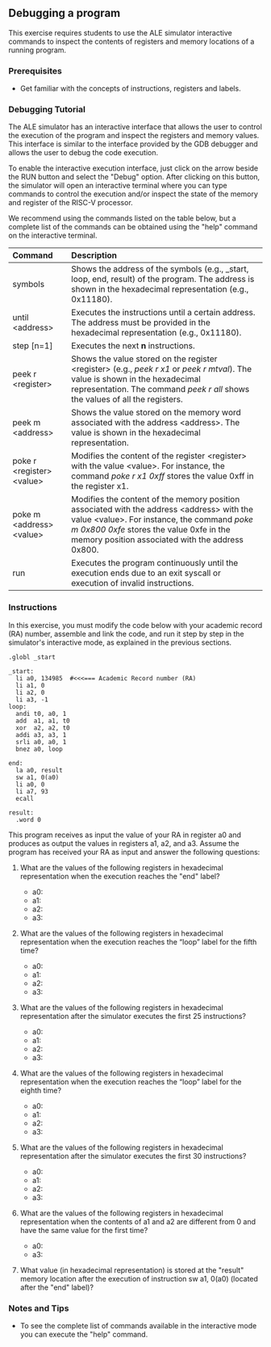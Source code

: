 ## Debugging a program

This exercise requires students to use the ALE simulator interactive commands to inspect the contents of registers and memory locations of a running program.

### Prerequisites

- Get familiar with the concepts of instructions, registers and labels.

### Debugging Tutorial

The ALE simulator has an interactive interface that allows the user to control the execution of the program and inspect the registers and memory values. This interface is similar to the interface provided by the GDB debugger and allows the user to debug the code execution.

To enable the interactive execution interface, just click on the arrow beside the RUN button and select the "Debug" option. After clicking on this button, the simulator will open an interactive terminal where you can type commands to control the execution and/or inspect the state of the memory and register of the RISC-V processor.

We recommend using the commands listed on the table below, but a complete list of the commands can be obtained using the "help" command on the interactive terminal.

| Command                       | Description                                                                                                                                                                                                                                 |
| :---------------------------- | :------------------------------------------------------------------------------------------------------------------------------------------------------------------------------------------------------------------------------------------ |
| symbols                       | Shows the address of the symbols (e.g., \_start, loop, end, result) of the program. The address is shown in the hexadecimal representation (e.g., 0x11180).                                                                                 |
| until \<address\>             | Executes the instructions until a certain address. The address must be provided in the hexadecimal representation (e.g., 0x11180).                                                                                                          |
| step [n=1]                    | Executes the next **n** instructions.                                                                                                                                                                                                       |
| peek r \<register\>           | Shows the value stored on the register \<register\> (e.g., _peek r x1_ or _peek r mtval_). The value is shown in the hexadecimal representation. The command _peek r all_ shows the values of all the registers.                            |
| peek m \<address\>            | Shows the value stored on the memory word associated with the address \<address\>. The value is shown in the hexadecimal representation.                                                                                                    |
| poke r \<register\> \<value\> | Modifies the content of the register \<register\> with the value \<value\>. For instance, the command _poke r x1 0xff_ stores the value 0xff in the register x1.                                                                            |
| poke m \<address\> \<value\>  | Modifies the content of the memory position associated with the address \<address\> with the value \<value\>. For instance, the command _poke m 0x800 0xfe_ stores the value 0xfe in the memory position associated with the address 0x800. |
| run                           | Executes the program continuously until the execution ends due to an exit syscall or execution of invalid instructions.                                                                                                                     |

### Instructions

In this exercise, you must modify the code below with your academic record (RA) number, assemble and link the code, and run it step by step in the simulator's interactive mode, as explained in the previous sections.

```riscvasm
.globl _start

_start:
  li a0, 134985  #<<<=== Academic Record number (RA)
  li a1, 0
  li a2, 0
  li a3, -1
loop:
  andi t0, a0, 1
  add  a1, a1, t0
  xor  a2, a2, t0
  addi a3, a3, 1
  srli a0, a0, 1
  bnez a0, loop

end:
  la a0, result
  sw a1, 0(a0)
  li a0, 0
  li a7, 93
  ecall

result:
  .word 0
```

This program receives as input the value of your RA in register a0 and produces as output the values ​​in registers a1, a2, and a3. Assume the program has received your RA as input and answer the following questions:

1. What are the values ​​of the following registers in hexadecimal representation when the execution reaches the "end" label?

   - a0:
   - a1:
   - a2:
   - a3:

2. What are the values ​​of the following registers in hexadecimal representation when the execution reaches the “loop” label for the fifth time?

   - a0:
   - a1:
   - a2:
   - a3:

3. What are the values ​​of the following registers in hexadecimal representation after the simulator executes the first 25 instructions?

   - a0:
   - a1:
   - a2:
   - a3:

4. What are the values ​​of the following registers in hexadecimal representation when the execution reaches the “loop” label for the eighth time?

   - a0:
   - a1:
   - a2:
   - a3:

5. What are the values ​​of the following registers in hexadecimal representation after the simulator executes the first 30 instructions?

   - a0:
   - a1:
   - a2:
   - a3:

6. What are the values ​​of the following registers in hexadecimal representation when the contents of a1 and a2 are different from 0 and have the same value for the first time?

   - a0:
   - a3:

7. What value (in hexadecimal representation) is stored at the "result" memory location after the execution of instruction sw a1, 0(a0) (located after the "end" label)?

### Notes and Tips

- To see the complete list of commands available in the interactive mode you can execute the "help" command.
